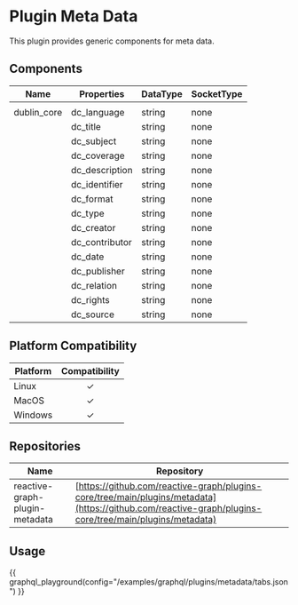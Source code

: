 # Plugin Meta Data

This plugin provides generic components for meta data.

## Components

| Name        | Properties     | DataType | SocketType |
|-------------|----------------|----------|------------|
|             |
| dublin_core | dc_language    | string   | none       |
|             | dc_title       | string   | none       |
|             | dc_subject     | string   | none       |
|             | dc_coverage    | string   | none       |
|             | dc_description | string   | none       |
|             | dc_identifier  | string   | none       |
|             | dc_format      | string   | none       |
|             | dc_type        | string   | none       |
|             | dc_creator     | string   | none       |
|             | dc_contributor | string   | none       |
|             | dc_date        | string   | none       |
|             | dc_publisher   | string   | none       |
|             | dc_relation    | string   | none       |
|             | dc_rights      | string   | none       |
|             | dc_source      | string   | none       |

## Platform Compatibility

| Platform | Compatibility |
|----------|:-------------:|
| Linux    |       ✓       |
| MacOS    |       ✓       |
| Windows  |       ✓       |

## Repositories

| Name                           | Repository                                                                                                                                             |
|--------------------------------|--------------------------------------------------------------------------------------------------------------------------------------------------------|
| reactive-graph-plugin-metadata | [https://github.com/reactive-graph/plugins-core/tree/main/plugins/metadata](https://github.com/reactive-graph/plugins-core/tree/main/plugins/metadata) |

## Usage

{{ graphql_playground(config="/examples/graphql/plugins/metadata/tabs.json") }}
